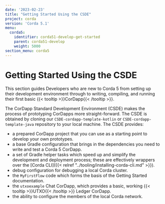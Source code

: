 ```yaml
---
date: '2023-02-23'
title: "Getting Started Using the CSDE"
project: corda
version: 'Corda 5.1'
menu:
  corda5:
    identifier: corda51-develop-get-started
    parent: corda51-develop
    weight: 5000
section_menu: corda5
---
```

# Getting Started Using the CSDE
This section guides Developers who are new to Corda 5 from setting up their development environment through to writing, compiling, and running their first basic {{< tooltip >}}CorDapp{{< /tooltip >}}.

The CorDapp Standard Development Environment (CSDE) makes the process of prototyping CorDapps more straight-forward.
The CSDE is obtained by cloning our `CSDE-cordapp-template-kotlin` or `CSDE-cordapp-template-java` repository to your local machine. The CSDE provides:
* a prepared CorDapp project that you can use as a starting point to develop your own prototypes.
* a base Gradle configuration that brings in the dependencies you need to write and test a Corda 5 CorDapp.
* a set of Gradle helper tasks which speed up and simplify the development and deployment process; these are effectively wrappers over the [Corda CLI]({{< relref "../tooling/installing-corda-cli.md" >}}).
* debug configuration for debugging a local Corda cluster.
* the `MyFirstFlow` code which forms the basis of the Getting Started documentation.
* the `utxoexample` Chat CorDapp, which provides a basic, working {{< tooltip >}}UTXO{{< /tooltip >}} Ledger CorDapp.
* the ability to configure the members of the local Corda network.
